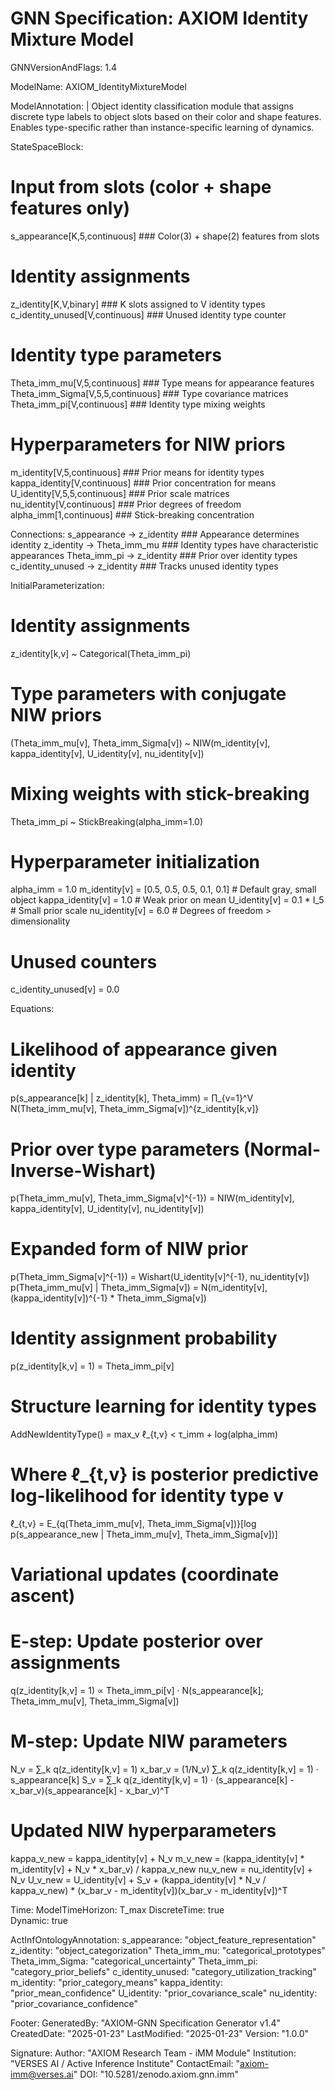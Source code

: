# GNN Specification: AXIOM Identity Mixture Model
GNNVersionAndFlags: 1.4

ModelName: AXIOM_IdentityMixtureModel

ModelAnnotation: |
  Object identity classification module that assigns discrete type labels
  to object slots based on their color and shape features. Enables
  type-specific rather than instance-specific learning of dynamics.

StateSpaceBlock:
  # Input from slots (color + shape features only)
  s_appearance[K,5,continuous]     ### Color(3) + shape(2) features from slots
  
  # Identity assignments
  z_identity[K,V,binary]           ### K slots assigned to V identity types
  c_identity_unused[V,continuous]  ### Unused identity type counter
  
  # Identity type parameters
  Theta_imm_mu[V,5,continuous]     ### Type means for appearance features
  Theta_imm_Sigma[V,5,5,continuous] ### Type covariance matrices
  Theta_imm_pi[V,continuous]       ### Identity type mixing weights
  
  # Hyperparameters for NIW priors
  m_identity[V,5,continuous]       ### Prior means for identity types
  kappa_identity[V,continuous]     ### Prior concentration for means
  U_identity[V,5,5,continuous]     ### Prior scale matrices
  nu_identity[V,continuous]        ### Prior degrees of freedom
  alpha_imm[1,continuous]          ### Stick-breaking concentration

Connections:
  s_appearance -> z_identity       ### Appearance determines identity
  z_identity -> Theta_imm_mu       ### Identity types have characteristic appearances
  Theta_imm_pi -> z_identity       ### Prior over identity types
  c_identity_unused -> z_identity  ### Tracks unused identity types

InitialParameterization:
  # Identity assignments  
  z_identity[k,v] ~ Categorical(Theta_imm_pi)
  
  # Type parameters with conjugate NIW priors
  (Theta_imm_mu[v], Theta_imm_Sigma[v]) ~ NIW(m_identity[v], kappa_identity[v], 
                                               U_identity[v], nu_identity[v])
  
  # Mixing weights with stick-breaking
  Theta_imm_pi ~ StickBreaking(alpha_imm=1.0)
  
  # Hyperparameter initialization
  alpha_imm = 1.0
  m_identity[v] = [0.5, 0.5, 0.5, 0.1, 0.1]  # Default gray, small object
  kappa_identity[v] = 1.0                      # Weak prior on mean
  U_identity[v] = 0.1 * I_5                   # Small prior scale
  nu_identity[v] = 6.0                        # Degrees of freedom > dimensionality
  
  # Unused counters
  c_identity_unused[v] = 0.0

Equations:
  # Likelihood of appearance given identity
  p(s_appearance[k] | z_identity[k], Theta_imm) = 
    ∏_{v=1}^V N(Theta_imm_mu[v], Theta_imm_Sigma[v])^{z_identity[k,v]}
  
  # Prior over type parameters (Normal-Inverse-Wishart)
  p(Theta_imm_mu[v], Theta_imm_Sigma[v]^{-1}) = 
    NIW(m_identity[v], kappa_identity[v], U_identity[v], nu_identity[v])
  
  # Expanded form of NIW prior
  p(Theta_imm_Sigma[v]^{-1}) = Wishart(U_identity[v]^{-1}, nu_identity[v])
  p(Theta_imm_mu[v] | Theta_imm_Sigma[v]) = 
    N(m_identity[v], (kappa_identity[v])^{-1} * Theta_imm_Sigma[v])
  
  # Identity assignment probability
  p(z_identity[k,v] = 1) = Theta_imm_pi[v]
  
  # Structure learning for identity types
  AddNewIdentityType() = max_v ℓ_{t,v} < τ_imm + log(alpha_imm)
  
  # Where ℓ_{t,v} is posterior predictive log-likelihood for identity type v
  ℓ_{t,v} = E_{q(Theta_imm_mu[v], Theta_imm_Sigma[v])}[log p(s_appearance_new | Theta_imm_mu[v], Theta_imm_Sigma[v])]
  
  # Variational updates (coordinate ascent)
  # E-step: Update posterior over assignments
  q(z_identity[k,v] = 1) ∝ Theta_imm_pi[v] · N(s_appearance[k]; Theta_imm_mu[v], Theta_imm_Sigma[v])
  
  # M-step: Update NIW parameters
  N_v = ∑_k q(z_identity[k,v] = 1)
  x_bar_v = (1/N_v) ∑_k q(z_identity[k,v] = 1) · s_appearance[k]
  S_v = ∑_k q(z_identity[k,v] = 1) · (s_appearance[k] - x_bar_v)(s_appearance[k] - x_bar_v)^T
  
  # Updated NIW hyperparameters
  kappa_v_new = kappa_identity[v] + N_v
  m_v_new = (kappa_identity[v] * m_identity[v] + N_v * x_bar_v) / kappa_v_new
  nu_v_new = nu_identity[v] + N_v
  U_v_new = U_identity[v] + S_v + 
            (kappa_identity[v] * N_v / kappa_v_new) * (x_bar_v - m_identity[v])(x_bar_v - m_identity[v])^T

Time:
  ModelTimeHorizon: T_max
  DiscreteTime: true  
  Dynamic: true

ActInfOntologyAnnotation:
  s_appearance: "object_feature_representation"
  z_identity: "object_categorization"
  Theta_imm_mu: "categorical_prototypes"
  Theta_imm_Sigma: "categorical_uncertainty"
  Theta_imm_pi: "category_prior_beliefs"
  c_identity_unused: "category_utilization_tracking"
  m_identity: "prior_category_means"
  kappa_identity: "prior_mean_confidence"
  U_identity: "prior_covariance_scale"
  nu_identity: "prior_covariance_confidence"

Footer:
  GeneratedBy: "AXIOM-GNN Specification Generator v1.4"
  CreatedDate: "2025-01-23"
  LastModified: "2025-01-23"
  Version: "1.0.0"
  
Signature:
  Author: "AXIOM Research Team - iMM Module"
  Institution: "VERSES AI / Active Inference Institute"
  ContactEmail: "axiom-imm@verses.ai"
  DOI: "10.5281/zenodo.axiom.gnn.imm" 